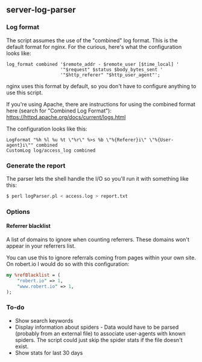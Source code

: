 ## server-log-parser

### Log format

The script assumes the use of the "combined" log format. This is the default format for nginx. For the curious, here's what the configuration looks like:

```
log_format combined '$remote_addr - $remote_user [$time_local] '
                    '"$request" $status $body_bytes_sent '
                    '"$http_referer" "$http_user_agent"';
```

nginx uses this format by default, so you don't have to configure anything to use this script.

If you're using Apache, there are instructions for using the combined format here (search for "Combined Log Format"): https://httpd.apache.org/docs/current/logs.html

The configuration looks like this:

```
LogFormat "%h %l %u %t \"%r\" %>s %b \"%{Referer}i\" \"%{User-agent}i\"" combined
CustomLog log/access_log combined
```



### Generate the report

The parser lets the shell handle the I/O so you'll run it with something like this:

```bash
$ perl logParser.pl < access.log > report.txt
```

### Options

#### Referrer blacklist

A list of domains to ignore when counting referrers. These domains won't appear in your referrers list. 

You can use this to ignore referrals coming from pages within your own site. On robert.io I would do so with this configuration:

```perl
my %refBlacklist = (
    "robert.io" => 1,
    "www.robert.io" => 1,
);
```

### To-do

* Show search keywords 
* Display information about spiders - Data would have to be parsed (probably from an external file) to associate user-agents with known spiders. The script could just skip the spider stats if the file doesn't exist.
* Show stats for last 30 days
